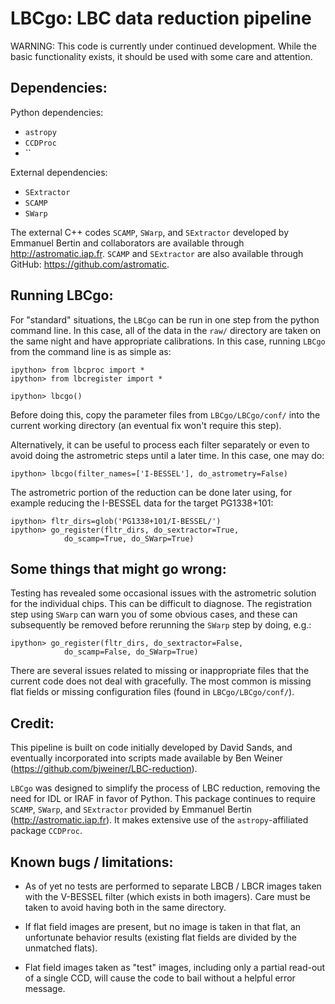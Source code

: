 # LBCgo: LBC data reduction pipeline

WARNING: This code is currently under continued development. While the basic functionality exists, it should be used with some care and attention.

## Dependencies:

Python dependencies:
* `astropy`
* `CCDProc`
* ``

External dependencies:
* `SExtractor`
* `SCAMP`
* `SWarp`

The external C++ codes `SCAMP`, `SWarp`, and `SExtractor` developed by  Emmanuel Bertin and collaborators are available through http://astromatic.iap.fr. `SCAMP` and `SExtractor` are also available through GitHub: https://github.com/astromatic.

## Running LBCgo:

For "standard" situations, the `LBCgo` can be run in one step from the python command line. In this case, all of the data in the `raw/` directory are taken on the same night and have appropriate calibrations. In this case, running `LBCgo` from the command line is as simple as:
```
ipython> from lbcproc import *
ipython> from lbcregister import *

ipython> lbcgo()
```
Before doing this, copy the parameter files from `LBCgo/LBCgo/conf/` into the current working directory (an eventual fix won't require this step).

Alternatively, it can be useful to process each filter separately or even to avoid doing the astrometric steps until a later time. In this case, one may do:
```
ipython> lbcgo(filter_names=['I-BESSEL'], do_astrometry=False)
```

The astrometric portion of the reduction can be done later using, for example reducing the I-BESSEL data for the target PG1338+101:
```
ipython> fltr_dirs=glob('PG1338+101/I-BESSEL/')
ipython> go_register(fltr_dirs, do_sextractor=True,
            do_scamp=True, do_SWarp=True)
```

## Some things that might go wrong:

Testing has revealed some occasional issues with the astrometric solution for the individual chips. This can be difficult to diagnose. The registration step using `SWarp` can warn you of some obvious cases, and these can subsequently be removed before rerunning the `SWarp` step by doing, e.g.:
```
ipython> go_register(fltr_dirs, do_sextractor=False,
            do_scamp=False, do_SWarp=True)
```

There are several issues related to missing or inappropriate files that the current code does not deal with gracefully. The most common is missing flat fields or missing configuration files (found in `LBCgo/LBCgo/conf/`).


## Credit:

This pipeline is built on code initially developed by David Sands, and eventually incorporated into scripts made available by Ben Weiner
(https://github.com/bjweiner/LBC-reduction).

`LBCgo` was designed to simplify the process of LBC reduction, removing the need for IDL or IRAF in favor of Python. This package continues to require `SCAMP`, `SWarp`, and `SExtractor` provided by Emmanuel Bertin (http://astromatic.iap.fr). It makes extensive use of the `astropy`-affiliated package `CCDProc`.


## Known bugs / limitations:

* As of yet no tests are performed to separate LBCB / LBCR images taken with the V-BESSEL filter (which exists in both imagers). Care must be taken to avoid having both in the same directory.

* If flat field images are present, but no image is taken in that flat, an unfortunate behavior results (existing flat fields are divided by the unmatched flats).

* Flat field images taken as "test" images, including only a partial read-out of a single CCD, will cause the code to bail without a helpful error message.
